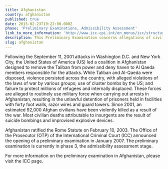 ```yaml
---
title: Afghanistan
country: afghanistan
published: true
date: 2015-02-23T19:22:00.000Z
phase: 'Preliminary Examinations, Admissibility Assessment'
link_to_more_information: 'http://www.icc-cpi.int/en_menus/icc/structure%20of%20the%20court/office%20of%20the%20prosecutor/comm%20and%20ref/pe-ongoing/afghanistan/Pages/afghanistan.aspx'
description: This Preliminary Examination concerns allegations of civilians killed by U.S.-led coalition forces following the post-9/11 occupation. The Preliminary Examination is currently in the Admissibility Assessment stage.
slug: afghanistan
---
```



Following the September 11, 2001 attacks in Washington D.C. and New York City, the United States of America (US) led a coalition in Afghanistan designed to remove the Taliban from power and deny haven to Al Qaeda members responsible for the attacks. While Taliban and Al-Qaeda were disposed, violence persisted across the country, with alleged violations of the laws of war by various groups; use of cluster bombs by the US; and failure to protect millions of refugees and internally displaced. These forces are alleged to routinely use military force when carrying out arrests in Afghanistan, resulting in the unlawful detention of prisoners held in facilities with forty foot walls, razor wires and guard towers. Since 2001, an estimated 92,000 Afghan civilians have been violently killed as a result of the war. Most civilian deaths attributable to insurgents are the result of suicide bombings and improvised explosive devices.

Afghanistan ratified the Rome Statute on February 10, 2003. The Office of the Prosecutor (OTP) of the International Criminal Court (ICC) announced the opening of a preliminary examination in January 2007. The preliminary examination is currently in phase 3, the admissibility assessment stage.

For more information on the preliminary examination in Afghanistan, please visit the ICC page.